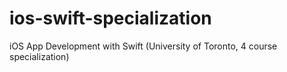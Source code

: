 # ios-swift-specialization
iOS App Development with Swift (University of Toronto, 4 course specialization)
